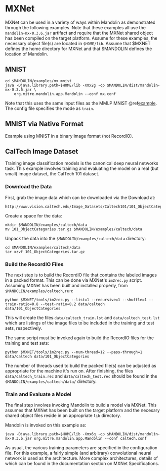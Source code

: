 # MXNet

MXNet can be used in a variety of ways within Mandolin as demonstrated through the following
examples. Note that these examples all use the `mandolin-mx-0.3.6.jar` artifact and require that
the MXNet shared object has been compiled on the target platform. Assume for these examples,
the necessary object file(s) are located in `$HOME/lib`. Assume that $MXNET defines the home
directory for MXNet and that $MANDOLIN defines the location of Mandolin.

## MNIST

    cd $MANDOLIN/examples/mx_mnist
    java -Djava.library.path=$HOME/lib -Xmx2g -cp $MANDOLIN/dist/mandolin-mx-0.3.6.jar \
        org.mitre.mandolin.app.Mandolin --conf mx.conf

Note that this uses the same input files as the MMLP MNIST @ref[example](mmlp.md).
The config file specifies the mode as `train`. 

## MNIST via Native Format

Example using MNIST in a binary image format (not RecordIO).

## CalTech Image Dataset

Training image classification models is the canonical deep neural networks task. This example involves
training and evaluating the model on a real (but small) image dataset, the CalTech 101 dataset.

### Download the Data

First, grab the image data which can be downloaded via the Download at:

    http://www.vision.caltech.edu/Image_Datasets/Caltech101/101_ObjectCategories.tar.gz

Create a space for the data:

    mkdir $MANDOLIN/examples/caltech/data
    mv 101_ObjectCategories.tar.gz $MANDOLIN/examples/caltech/data

Unpack the data into the `$MANDOLIN/examples/caltech/data` directory:

    cd $MANDOLIN/examples/caltech/data
    tar xzvf 101_ObjectCategories.tar.gz

### Build the RecordIO Files

The next step is to build the RecordIO file that contains the labeled images in a packed format. This
can be done via MXNet's `im2rec.py` script.  Assuming MXNet has been built and installed properly, from
`$MANDOLIN/examples/caltech`, run:

    python $MXNET/tools/im2rec.py --list=1 --recursive=1 --shuffle=1 --train-ratio=0.8 --test-ratio=0.2 data/caltech data/101_ObjectCategories

This will create the files `data/caltech_train.lst` and `data/caltech_test.lst` which are listings of the image files to be
included in the training and test sets, respectively.

The same script must be invoked again to build the RecordIO files for the training and test sets:

    python $MXNET/tools/im2rec.py --num-thread=12 --pass-through=1  data/caltech data/101_ObjectCategories

The number of threads used to build the packed file(s) can be adjusted as appropriate for the machine it's run on.  After finishing,
the files `data/caltech_train.rec` and `data/caltech_test.rec` should be found in the `$MANDOLIN/examples/caltech/data/` directory.

### Train and Evaluate a Model

The final step involves invoking Mandolin to build a model via MXNet.  This assumes that MXNet has been built on the target
platform and the necesary shared object files reside in an appropriate `lib` directory.  

Mandolin is invoked on this example as:

    java -Djava.library.path=$HOME/lib -Xmx6g -cp $MANDOLIN/dist/mandolin-mx-0.3.6.jar org.mitre.mandolin.app.Mandolin --conf caltech.conf

As usual, the various training parameters are specified in the configuration file. For this example, a fairly simple (and arbitrary)
convolutional neural network is used as the architecture.  More complex architectures, details of which can be found in the
documentation section on MXNet Specifications.
